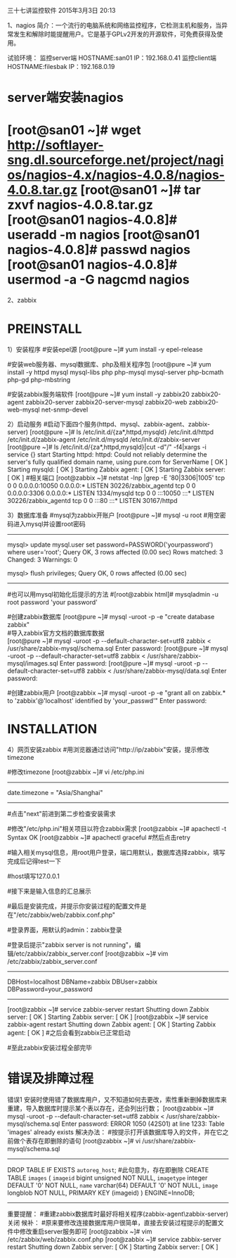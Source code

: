 三十七讲监控软件
2015年3月3日
20:13
 
1、nagios
简介：一个流行的电脑系统和网络监控程序，它检测主机和服务，当异常发生和解除时能提醒用户。它是基于GPLv2开发的开源软件，可免费获得及使用。
 
试验环境：
监控server端HOSTNAME:san01
IP：192.168.0.41监控client端HOSTNAME:filesbak
IP：192.168.0.19 
server端安装nagios
=====================================================================
[root@san01 ~]# wget http://softlayer-sng.dl.sourceforge.net/project/nagios/nagios-4.x/nagios-4.0.8/nagios-4.0.8.tar.gz
[root@san01 ~]# tar zxvf nagios-4.0.8.tar.gz
[root@san01 nagios-4.0.8]# useradd -m nagios
[root@san01 nagios-4.0.8]# passwd nagios
[root@san01 nagios-4.0.8]# usermod -a -G nagcmd nagios
=====================================================================
 
2、zabbix
 
PREINSTALL
=====================================================================
1）安装程序
#安装epel源
[root@pure ~]# yum install -y epel-release
 
#安装web服务器、mysql数据库、php及相关程序包
[root@pure ~]# yum install -y httpd mysql mysql-libs php php-mysql mysql-server php-bcmath php-gd php-mbstring
 
#安装zabbix服务端软件
[root@pure ~]# yum install -y zabbix20 zabbix20-agent zabbix20-server  zabbix20-server-mysql zabbix20-web zabbix20-web-mysql net-snmp-devel
 
2）启动服务
#启动下面四个服务(httpd、mysql、zabbix-agent、zabbix-server)
[root@pure ~]# ls /etc/init.d/{za*,httpd,mysqld}
/etc/init.d/httpd   /etc/init.d/zabbix-agent
/etc/init.d/mysqld  /etc/init.d/zabbix-server
[root@pure ~]# ls /etc/init.d/{za*,httpd,mysqld}|cut -d"/" -f4|xargs -i service {} start
Starting httpd: httpd: Could not reliably determine the server's fully qualified domain name, using pure.com for ServerName
[  OK  ]
Starting mysqld:  [  OK  ]
Starting Zabbix agent: [  OK  ]
Starting Zabbix server: [  OK  ]
#相关端口
[root@zabbix ~]# netstat -lnp |grep -E '80|3306|1005'
tcp        0      0 0.0.0.0:10050               0.0.0.0:*                   LISTEN      30226/zabbix_agentd
tcp        0      0 0.0.0.0:3306                0.0.0.0:*                   LISTEN      1334/mysqld
tcp        0      0 :::10050                    :::*                        LISTEN      30226/zabbix_agentd
tcp        0      0 :::80                       :::*                        LISTEN      30167/httpd
 
 
3）数据库准备
#mysql为zabbix开账户
[root@pure ~]# mysql -u root                                                                    #用空密码进入mysql并设置root密码
*************************************************************************
mysql> update mysql.user set password=PASSWORD('yourpassword') where user='root';
Query OK, 3 rows affected (0.00 sec)
Rows matched: 3  Changed: 3  Warnings: 0
 
mysql> flush privileges;
Query OK, 0 rows affected (0.00 sec)
*************************************************************************
#也可以用mysql初始化后提示的方法
#[root@zabbix html]# mysqladmin -u root password 'your password'
 
#创建zabbix数据库
[root@pure ~]# mysql -uroot -p -e  "create database zabbix"      
#导入zabbix官方文档的数据库数据  
[root@pure ~]# mysql -uroot -p --default-character-set=utf8 zabbix < /usr/share/zabbix-mysql/schema.sql
Enter password:
[root@pure ~]# mysql -uroot -p --default-character-set=utf8 zabbix < /usr/share/zabbix-mysql/images.sql
Enter password:
[root@pure ~]# mysql -uroot -p --default-character-set=utf8  zabbix < /usr/share/zabbix-mysql/data.sql
Enter password:
 
#创建zabbix用户
[root@zabbix ~]# mysql -uroot -p -e "grant all on zabbix.* to 'zabbix'@'localhost' identified by 'your_passwd'"
Enter password:
 
 
INSTALLATION
==========================================================================
4）网页安装zabbix
#用浏览器通过访问"http://ip/zabbix"安装，提示修改timezone

 
#修改timezone
[root@zabbix ~]# vi /etc/php.ini
******************************************
date.timezone = "Asia/Shanghai"
******************************************
 
#点击"next"前进到第二步检查安装需求

 
#修改"/etc/php.ini"相关项目以符合zabbix需求
[root@zabbix ~]# apachectl -t
Syntax OK
[root@zabbix ~]# apachectl graceful
#然后点击retry

 
#输入相关mysql信息，用root用户登录，端口用默认，数据库选择zabbix，填写完成后记得test一下

 
#host填写127.0.0.1

 
#接下来是输入信息的汇总展示

 
#最后是安装完成，并提示你安装过程的配置文件是在"/etc/zabbix/web/zabbix.conf.php"

 
#登录界面，用默认的admin：zabbix登录

 
#登录后提示"zabbix server is not running"，编辑/etc/zabbix/zabbix_server.conf
[root@zabbix ~]# vim /etc/zabbix/zabbix_server.conf
***********************************************************
DBHost=localhost
DBName=zabbix
DBUser=zabbix
DBPassword=your_password
***********************************************************
[root@zabbix ~]# service zabbix-server restart
Shutting down Zabbix server:                               [  OK  ]
Starting Zabbix server:                                    [  OK  ]
[root@zabbix ~]# service zabbix-agent restart
Shutting down Zabbix agent:                                [  OK  ]
Starting Zabbix agent:                                     [  OK  ]
#之后会看到zabbix已正常启动

#至此zabbix安装过程全部完毕
 
 
错误及排障过程
===========================================================
错误1
安装时使用错了数据库用户，又不知道如何去更改，索性重新删掉数据库来重建，导入数据库时提示某个表以存在，还会列出行数；
[root@zabbix ~]# mysql -uroot -p --default-character-set=utf8 zabbix < /usr/share/zabbix-mysql/schema.sql
Enter password:
ERROR 1050 (42S01) at line 1233: Table 'images' already exists
解决办法：
#按提示打开该数据库导入的文件，并在它之前做个表存在即删除的语句
[root@zabbix ~]# vi /usr/share/zabbix-mysql/schema.sql
*************************************************************
DROP TABLE IF EXISTS `autoreg_host`;                           #此句意为，存在即删除
CREATE TABLE `images` (
        `imageid`                bigint unsigned                           NOT NULL,
        `imagetype`              integer         DEFAULT '0'               NOT NULL,
        `name`                   varchar(64)     DEFAULT '0'               NOT NULL,
        `image`                  longblob                                  NOT NULL,
        PRIMARY KEY (imageid)
) ENGINE=InnoDB;
*************************************************************
重要提醒：
#重建zabbix数据库时最好将相关程序(zabbix-agent\zabbix-server)关闭
候补：
#原来要修改连接数据库用户很简单，直接去安装过程提示的配置文件中修改重启server服务即可
[root@zabbix ~]# vim /etc/zabbix/web/zabbix.conf.php
[root@zabbix ~]# service zabbix-server restart
Shutting down Zabbix server:                               [  OK  ]
Starting Zabbix server:                                    [  OK  ]
 
 
